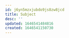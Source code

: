 ```yaml
---
id: j6yn5mzxjubdo9js8zw8jcd
title: Subject
desc: ''
updated: 1646541484816
created: 1646541150730
---
```



